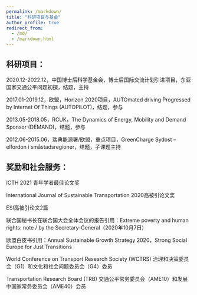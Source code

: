 ```yaml
---
permalink: /markdown/
title: "科研项目与基金"
author_profile: true
redirect_from: 
  - /md/
  - /markdown.html
---
```




## 科研项目：

2020.12-2022.12，中国博士后科学基金会，博士后国际交流计划引进项目，东亚国家交通公平问题初探，结题，主持

2017.01-2019.12，欧盟，Horizon 2020项目，AUTOmated driving Progressed by Internet Of Things (AUTOPILOT)，结题，参与

2013.05-2018.05，RCUK，The Dynamics of Energy, Mobility and Demand Sponsor (DEMAND)，结题，参与

2012.06-2015.06，瑞典能源署/欧盟，重点项目，GreenCharge Sydost – elfordon i småstadsregioner，结题，子课题主持



## 奖励和社会服务：

ICTH 2021 青年学者最佳论文奖

International Journal of Sustainable Transportation 2020高被引论文奖

ESI高被引论文2篇

联合国秘书长在联合国大会全体会议的报告引用：Extreme poverty and human rights: note / by the Secretary-General（2020年10月7日）

欧盟白皮书引用：Annual Sustainable Growth Strategy 2020，Strong Social Europe for Just Transitions

World Conference on Transport Research Society (WCTRS) 治理和决策委员会（G1）和文化和社会问题委员会（G4）委员

Transportation Research Board (TRB) 交通公平常务委员会（AME10）和发展中国家常务委员会（AME40）会员
